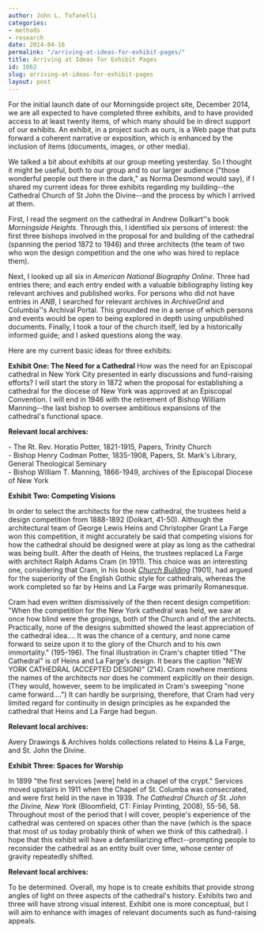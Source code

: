 ```yaml
---
author: John L. Tofanelli
categories:
- methods
- research
date: 2014-04-16
permalink: "/arriving-at-ideas-for-exhibit-pages/"
title: Arriving at Ideas for Exhibit Pages
id: 1062
slug: arriving-at-ideas-for-exhibit-pages
layout: post
---
```

For the initial launch date of our Morningside project site, December 2014, we are all expected to have completed three exhibits, and to have provided access to at least twenty items, of which many should be in direct support of our exhibits. An exhibit, in a project such as ours, is a Web page that puts forward a coherent narrative or exposition, which is enhanced by the inclusion of items (documents, images, or other media).

We talked a bit about exhibits at our group meeting yesterday. So I thought it might be useful, both to our group and to our larger audience ("those wonderful people out there in the dark," as Norma Desmond would say), if I shared my current ideas for three exhibits regarding my building--the Cathedral Church of St John the Divine--and the process by which I arrived at them.

First, I read the segment on the cathedral in Andrew Dolkart''s book <em>Morningside Heights</em>. Through this, I identified six persons of interest: the first three bishops involved in the proposal for and building of the cathedral (spanning the period 1872 to 1946) and three architects (the team of two who won the design competition and the one who was hired to replace them).

Next, I looked up all six in <em>American National Biography Online</em>. Three had entries there; and each entry ended with a valuable bibliography listing key relevant archives and published works. For persons who did not have entries in <em>ANB</em>, I searched for relevant archives in <em>ArchiveGrid</em> and Columbia''s Archival Portal. This grounded me in a sense of which persons and events would be open to being explored in depth using unpublished documents. Finally, I took a tour of the church itself, led by a historically informed guide; and I asked questions along the way.

Here are my current basic ideas for three exhibits:

<strong>Exhibit One: The Need for a Cathedral</strong> How was the need for an Episcopal cathedral in New York City presented in early discussions and fund-raising efforts? I will start the story in 1872 when the proposal for establishing a cathedral for the diocese of New York was approved at an Episcopal Convention. I will end in 1946 with the retirement of Bishop William Manning--the last bishop to oversee ambitious expansions of the cathedral's functional space.

<strong>Relevant local archives:</strong>

<p>- The Rt. Rev. Horatio Potter, 1821-1915, Papers, Trinity Church<br/>
- Bishop Henry Codman Potter, 1835-1908, Papers, St. Mark's Library, General Theological Seminary<br/>
- Bishop William T. Manning, 1866-1949, archives of the Episcopal Diocese of New York</p>

<strong>Exhibit Two: Competing Visions</strong>

In order to select the architects for the new cathedral, the trustees held a design competition from 1888-1892 (Dolkart, 41-50). Although the architectural team of George Lewis Heins and Christopher Grant La Farge won this competition, it might accurately be said that competing visions for how the cathedral should be designed were at play as long as the cathedral was being built. After the death of Heins, the trustees replaced La Farge with architect Ralph Adams Cram (in 1911). This choice was an interesting one, considering that Cram, in his book <a href="http://books.google.com/books?id=I0JLAAAAMAAJ"><em>Church Building</em></a> (1901), had argued for the superiority of the English Gothic style for cathedrals, whereas the work completed so far by Heins and La Farge was primarily Romanesque.

Cram had even written dismissively of the then recent design competition: "When the competition for the New York cathedral was held, we saw at once how blind were the gropings, both of the Church and of the architects. Practically, none of the designs submitted showed the least appreciation of the cathedral idea.... It was the chance of a century, and none came forward to seize upon it to the glory of the Church and to his own immortality." (195-196). The final illustration in Cram's chapter titled "The Cathedral" is of Heins and La Farge's design. It bears the caption "NEW YORK CATHEDRAL (ACCEPTED DESIGN)" (214). Cram nowhere mentions the names of the architects nor does he comment explicitly on their design. (They would, however, seem to be implicated in Cram's sweeping "none came forward....") It can hardly be surprising, therefore, that Cram had very limited regard for continuity in design principles as he expanded the cathedral that Heins and La Farge had begun.

<strong>Relevant local archives:</strong>

Avery Drawings & Archives holds collections related to Heins & La Farge, and St. John the Divine.

<strong>Exhibit Three: Spaces for Worship</strong>

In 1899 "the first services [were] held in a chapel of the crypt." Services moved upstairs in 1911 when the Chapel of St. Columba was consecrated, and were first held in the nave in 1939. <em>The Cathedral Church of St. John the Divine, New York</em> (Bloomfield, CT: Finlay Printing, 2008), 55-56, 58. Throughout most of the period that I will cover, people's experience of the cathedral was centered on spaces other than the nave (which is the space that most of us today probably think of when we think of this cathedral). I hope that this exhibit will have a defamiliarizing effect--prompting people to reconsider the cathedral as an entity built over time, whose center of gravity repeatedly shifted.

<strong>Relevant local archives: </strong>

To be determined. Overall, my hope is to create exhibits that provide strong angles of light on three aspects of the cathedral's history. Exhibits two and three will have strong visual interest. Exhibit one is more conceptual, but I will aim to enhance with images of relevant documents such as fund-raising appeals.
